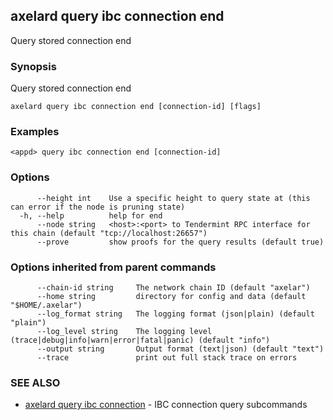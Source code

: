 ## axelard query ibc connection end

Query stored connection end

### Synopsis

Query stored connection end

```
axelard query ibc connection end [connection-id] [flags]
```

### Examples

```
<appd> query ibc connection end [connection-id]
```

### Options

```
      --height int    Use a specific height to query state at (this can error if the node is pruning state)
  -h, --help          help for end
      --node string   <host>:<port> to Tendermint RPC interface for this chain (default "tcp://localhost:26657")
      --prove         show proofs for the query results (default true)
```

### Options inherited from parent commands

```
      --chain-id string     The network chain ID (default "axelar")
      --home string         directory for config and data (default "$HOME/.axelar")
      --log_format string   The logging format (json|plain) (default "plain")
      --log_level string    The logging level (trace|debug|info|warn|error|fatal|panic) (default "info")
      --output string       Output format (text|json) (default "text")
      --trace               print out full stack trace on errors
```

### SEE ALSO

- [axelard query ibc connection](/cli-docs/v0_27_0/axelard_query_ibc_connection) - IBC connection query subcommands
